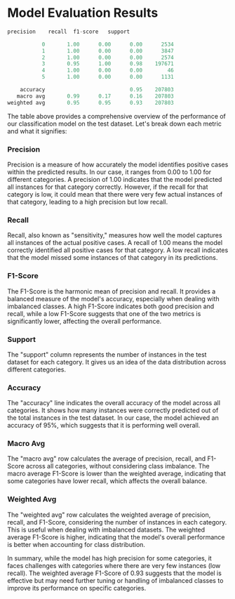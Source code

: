 # Model Evaluation Results

```python
precision    recall  f1-score   support

           0       1.00      0.00      0.00      2534
           1       1.00      0.00      0.00      3847
           2       1.00      0.00      0.00      2574
           3       0.95      1.00      0.98    197671
           4       1.00      0.00      0.00        46
           5       1.00      0.00      0.00      1131

    accuracy                           0.95    207803
   macro avg       0.99      0.17      0.16    207803
weighted avg       0.95      0.95      0.93    207803
```

The table above provides a comprehensive overview of the performance of our classification model on the test dataset. Let's break down each metric and what it signifies:

### Precision

Precision is a measure of how accurately the model identifies positive cases within the predicted results. In our case, it ranges from 0.00 to 1.00 for different categories. A precision of 1.00 indicates that the model predicted all instances for that category correctly. However, if the recall for that category is low, it could mean that there were very few actual instances of that category, leading to a high precision but low recall.

### Recall

Recall, also known as "sensitivity," measures how well the model captures all instances of the actual positive cases. A recall of 1.00 means the model correctly identified all positive cases for that category. A low recall indicates that the model missed some instances of that category in its predictions.

### F1-Score

The F1-Score is the harmonic mean of precision and recall. It provides a balanced measure of the model's accuracy, especially when dealing with imbalanced classes. A high F1-Score indicates both good precision and recall, while a low F1-Score suggests that one of the two metrics is significantly lower, affecting the overall performance.

### Support

The "support" column represents the number of instances in the test dataset for each category. It gives us an idea of the data distribution across different categories.

### Accuracy

The "accuracy" line indicates the overall accuracy of the model across all categories. It shows how many instances were correctly predicted out of the total instances in the test dataset. In our case, the model achieved an accuracy of 95%, which suggests that it is performing well overall.

### Macro Avg

The "macro avg" row calculates the average of precision, recall, and F1-Score across all categories, without considering class imbalance. The macro average F1-Score is lower than the weighted average, indicating that some categories have lower recall, which affects the overall balance.

### Weighted Avg

The "weighted avg" row calculates the weighted average of precision, recall, and F1-Score, considering the number of instances in each category. This is useful when dealing with imbalanced datasets. The weighted average F1-Score is higher, indicating that the model's overall performance is better when accounting for class distribution.

In summary, while the model has high precision for some categories, it faces challenges with categories where there are very few instances (low recall). The weighted average F1-Score of 0.93 suggests that the model is effective but may need further tuning or handling of imbalanced classes to improve its performance on specific categories.

